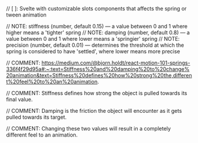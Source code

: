 // [ ]: Svelte with customizable slots components that affects the spring or tween animation

// NOTE: stiffness (number, default 0.15) — a value between 0 and 1 where higher means a 'tighter' spring
// NOTE: damping (number, default 0.8) — a value between 0 and 1 where lower means a 'springier' spring
// NOTE: precision (number, default 0.01) — determines the threshold at which the spring is considered to have 'settled', where lower means more precise

// COMMENT: https://medium.com/@bjorn.holdt/react-motion-101-springs-336f4f29d95a#:~:text=Stiffness%20and%20damping%20to%20change%20animation&text=Stiffness%20defines%20how%20strong%20the,different%20feel%20to%20an%20animation.

// COMMENT: Stiffness defines how strong the object is pulled towards its final value.

// COMMENT: Damping is the friction the object will encounter as it gets pulled towards its target.

// COMMENT: Changing these two values will result in a completely different feel to an animation.
